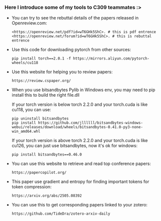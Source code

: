 ### Here I introduce some of my tools to C309 teammates :>

- You can try to see the rebuttal details of the papers released in Openreview.com:
  ```
  <https://openreview.net/pdf?id=wT6GHk5ShC>. # this is pdf entrence
  <https://openreview.net/forum?id=wT6GHk5ShC>. # this is rebuttal entrence
  ```
  
- Use this code for downloading pytorch from other sources:
  ```
  pip install torch==2.0.1 -f https://mirrors.aliyun.com/pytorch-wheels/cu118
  ```
- Use this website for helping you to review papers:
  ```
  https://review.cspaper.org/
  ```
- When you use bitsandbytes Pylib in Windows env, you may need to pip install this to build the right file.dll
  
  If your torch version is below torch 2.2.0 and your torch.cuda is like cu118, you can use:
  ```
  pip uninstall bitsandbytes
  pip install https://github.com/jllllll/bitsandbytes-windows-webui/releases/download/wheels/bitsandbytes-0.41.0-py3-none-win_amd64.whl
  ```

  If your torch version is above torch 2.2.0 and your torch.cuda is like cu126, you can just use bitsandbytes, now it's ok for windows:
  ```
  pip install bitsandbytes==0.46.0
  ```

- You can use this website to retrieve and read top conference papers:
  ```
  https://papercopilot.org/
  ```

- This paper use gradient and entropy for finding important tokens for token compression:
  ```
  https://arxiv.org/abs/2505.08392
  ```

- You can use this to get corresponding papers linked to your zotero:
  ```
  https://github.com/TideDra/zotero-arxiv-daily
  ```
